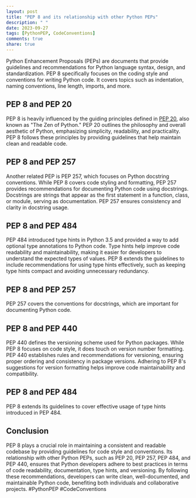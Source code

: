 ```yaml
---
layout: post
title: "PEP 8 and its relationship with other Python PEPs"
description: " "
date: 2023-09-27
tags: [PythonPEP, CodeConventions]
comments: true
share: true
---
```


Python Enhancement Proposals (PEPs) are documents that provide guidelines and recommendations for Python language syntax, design, and standardization. PEP 8 specifically focuses on the coding style and conventions for writing Python code. It covers topics such as indentation, naming conventions, line length, imports, and more.

## PEP 8 and PEP 20

PEP 8 is heavily influenced by the guiding principles defined in [PEP 20](https://www.python.org/dev/peps/pep-0020/), also known as "The Zen of Python." PEP 20 outlines the philosophy and overall aesthetic of Python, emphasizing simplicity, readability, and practicality. PEP 8 follows these principles by providing guidelines that help maintain clean and readable code.

## PEP 8 and PEP 257

Another related PEP is PEP 257, which focuses on Python docstring conventions. While PEP 8 covers code styling and formatting, PEP 257 provides recommendations for documenting Python code using docstrings. Docstrings are strings that appear as the first statement in a function, class, or module, serving as documentation. PEP 257 ensures consistency and clarity in docstring usage.

## PEP 8 and PEP 484

PEP 484 introduced type hints in Python 3.5 and provided a way to add optional type annotations to Python code. Type hints help improve code readability and maintainability, making it easier for developers to understand the expected types of values. PEP 8 extends the guidelines to include recommendations for using type hints effectively, such as keeping type hints compact and avoiding unnecessary redundancy.

## PEP 8 and PEP 257

PEP 257 covers the conventions for docstrings, which are important for documenting Python code.

## PEP 8 and PEP 440

PEP 440 defines the versioning scheme used for Python packages. While PEP 8 focuses on code style, it does touch on version number formatting. PEP 440 establishes rules and recommendations for versioning, ensuring proper ordering and consistency in package versions. Adhering to PEP 8's suggestions for version formatting helps improve code maintainability and compatibility.

## PEP 8 and PEP 484

PEP 8 extends its guidelines to cover effective usage of type hints introduced in PEP 484.

## Conclusion

PEP 8 plays a crucial role in maintaining a consistent and readable codebase by providing guidelines for code style and conventions. Its relationship with other Python PEPs, such as PEP 20, PEP 257, PEP 484, and PEP 440, ensures that Python developers adhere to best practices in terms of code readability, documentation, type hints, and versioning. By following these recommendations, developers can write clean, well-documented, and maintainable Python code, benefiting both individuals and collaborative projects. #PythonPEP #CodeConventions
